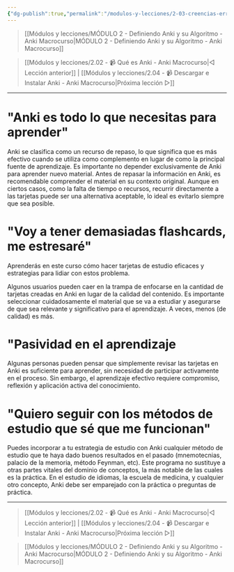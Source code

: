 ```yaml
---
{"dg-publish":true,"permalink":"/modulos-y-lecciones/2-03-creencias-erroneas-extendidas-sobre-anki-anki-macrocurso/","noteIcon":"","updated":"2024-05-22T13:35:08.036+02:00"}
---
```



> [[Módulos y lecciones/MÓDULO 2 - Definiendo Anki y su Algoritmo - Anki Macrocurso\|MÓDULO 2 - Definiendo Anki y su Algoritmo - Anki Macrocurso]]

> [[Módulos y lecciones/2.02 - 📹 Qué es Anki - Anki Macrocurso\|◁ Lección anterior]] | [[Módulos y lecciones/2.04 - 📹 Descargar e Instalar Anki - Anki Macrocurso\|Próxima lección ▷]]

---

# "Anki es todo lo que necesitas para aprender"
Anki se clasifica como un recurso de repaso, lo que significa que es más efectivo cuando se utiliza como complemento en lugar de como la principal fuente de aprendizaje. Es importante no depender exclusivamente de Anki para aprender nuevo material. Antes de repasar la información en Anki, es recomendable comprender el material en su contexto original. Aunque en ciertos casos, como la falta de tiempo o recursos, recurrir directamente a las tarjetas puede ser una alternativa aceptable, lo ideal es evitarlo siempre que sea posible.

# "Voy a tener demasiadas flashcards, me estresaré"
Aprenderás en este curso cómo hacer tarjetas de estudio eficaces y estrategias para lidiar con estos problema.

Algunos usuarios pueden caer en la trampa de enfocarse en la cantidad de tarjetas creadas en Anki en lugar de la calidad del contenido. Es importante seleccionar cuidadosamente el material que se va a estudiar y asegurarse de que sea relevante y significativo para el aprendizaje. A veces, menos (de calidad) es más.

# "Pasividad en el aprendizaje
Algunas personas pueden pensar que simplemente revisar las tarjetas en Anki es suficiente para aprender, sin necesidad de participar activamente en el proceso. Sin embargo, el aprendizaje efectivo requiere compromiso, reflexión y aplicación activa del conocimiento.

# "Quiero seguir con los métodos de estudio que sé que me funcionan"
Puedes incorporar a tu estrategia de estudio con Anki cualquier método de estudio que te haya dado buenos resultados en el pasado (mnemotecnias, palacio de la memoria, método Feynman, etc). Este programa no sustituye a otras partes vitales del dominio de conceptos, la más notable de las cuales es la práctica. En el estudio de idiomas, la escuela de medicina, y cualquier otro concepto, Anki debe ser emparejado con la práctica o preguntas de práctica.

---

> [[Módulos y lecciones/2.02 - 📹 Qué es Anki - Anki Macrocurso\|◁ Lección anterior]] | [[Módulos y lecciones/2.04 - 📹 Descargar e Instalar Anki - Anki Macrocurso\|Próxima lección ▷]]

> [[Módulos y lecciones/MÓDULO 2 - Definiendo Anki y su Algoritmo - Anki Macrocurso\|MÓDULO 2 - Definiendo Anki y su Algoritmo - Anki Macrocurso]]